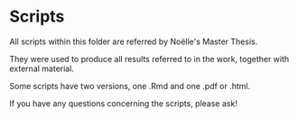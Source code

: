 # Scripts
All scripts within this folder are referred by Noëlle's Master Thesis. 

They were used to produce all results referred to in the work, together with external material. 

Some scripts have two versions, one .Rmd and one .pdf or .html. 

If you have any questions concerning the scripts, please ask!
